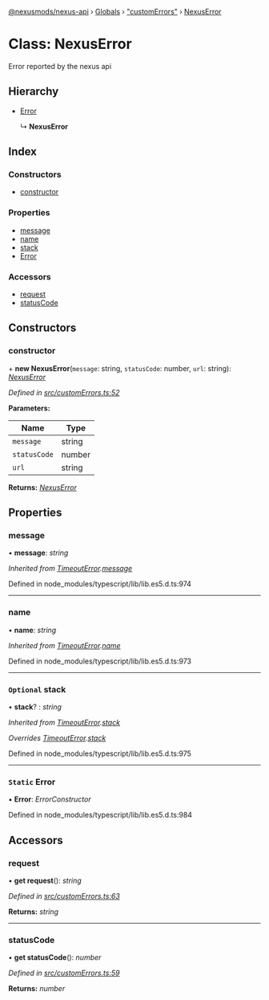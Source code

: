 [@nexusmods/nexus-api](../README.md) › [Globals](../globals.md) › ["customErrors"](../modules/_customerrors_.md) › [NexusError](_customerrors_.nexuserror.md)

# Class: NexusError

Error reported by the nexus api

## Hierarchy

* [Error](_customerrors_.timeouterror.md#static-error)

  ↳ **NexusError**

## Index

### Constructors

* [constructor](_customerrors_.nexuserror.md#constructor)

### Properties

* [message](_customerrors_.nexuserror.md#message)
* [name](_customerrors_.nexuserror.md#name)
* [stack](_customerrors_.nexuserror.md#optional-stack)
* [Error](_customerrors_.nexuserror.md#static-error)

### Accessors

* [request](_customerrors_.nexuserror.md#request)
* [statusCode](_customerrors_.nexuserror.md#statuscode)

## Constructors

###  constructor

\+ **new NexusError**(`message`: string, `statusCode`: number, `url`: string): *[NexusError](_customerrors_.nexuserror.md)*

*Defined in [src/customErrors.ts:52](https://github.com/Nexus-Mods/node-nexus-api/blob/master/src/customErrors.ts#L52)*

**Parameters:**

Name | Type |
------ | ------ |
`message` | string |
`statusCode` | number |
`url` | string |

**Returns:** *[NexusError](_customerrors_.nexuserror.md)*

## Properties

###  message

• **message**: *string*

*Inherited from [TimeoutError](_customerrors_.timeouterror.md).[message](_customerrors_.timeouterror.md#message)*

Defined in node_modules/typescript/lib/lib.es5.d.ts:974

___

###  name

• **name**: *string*

*Inherited from [TimeoutError](_customerrors_.timeouterror.md).[name](_customerrors_.timeouterror.md#name)*

Defined in node_modules/typescript/lib/lib.es5.d.ts:973

___

### `Optional` stack

• **stack**? : *string*

*Inherited from [TimeoutError](_customerrors_.timeouterror.md).[stack](_customerrors_.timeouterror.md#optional-stack)*

*Overrides [TimeoutError](_customerrors_.timeouterror.md).[stack](_customerrors_.timeouterror.md#optional-stack)*

Defined in node_modules/typescript/lib/lib.es5.d.ts:975

___

### `Static` Error

▪ **Error**: *ErrorConstructor*

Defined in node_modules/typescript/lib/lib.es5.d.ts:984

## Accessors

###  request

• **get request**(): *string*

*Defined in [src/customErrors.ts:63](https://github.com/Nexus-Mods/node-nexus-api/blob/master/src/customErrors.ts#L63)*

**Returns:** *string*

___

###  statusCode

• **get statusCode**(): *number*

*Defined in [src/customErrors.ts:59](https://github.com/Nexus-Mods/node-nexus-api/blob/master/src/customErrors.ts#L59)*

**Returns:** *number*
